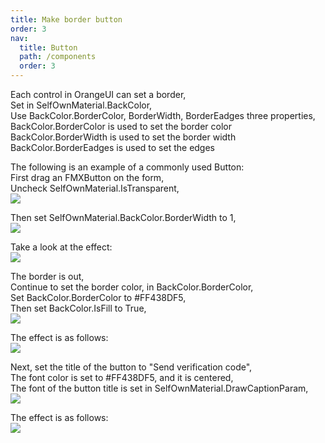 ```yaml
---
title: Make border button
order: 3
nav:
  title: Button
  path: /components
  order: 3
---
```


Each control in OrangeUI can set a border,  
Set in SelfOwnMaterial.BackColor,  
Use BackColor.BorderColor, BorderWidth, BorderEadges three properties,  
BackColor.BorderColor is used to set the border color  
BackColor.BorderWidth is used to set the border width  
BackColor.BorderEadges is used to set the edges  

The following is an example of a commonly used Button:  
First drag an FMXButton on the form,  
Uncheck SelfOwnMaterial.IsTransparent,    
![](http://www.orangeui.cn/orangeuiblog/OrangeUI/1.2.OrangeUI%E6%8E%A7%E4%BB%B6%E4%BD%BF%E7%94%A8%E5%9F%BA%E7%A1%80(%E7%A4%BA%E4%BE%8B2%20%E8%AE%BE%E7%BD%AE%E6%8E%A7%E4%BB%B6%E8%BE%B9%E6%A1%86).files/image001.png)

Then set SelfOwnMaterial.BackColor.BorderWidth to 1,  
![](http://www.orangeui.cn/orangeuiblog/OrangeUI/1.2.OrangeUI%E6%8E%A7%E4%BB%B6%E4%BD%BF%E7%94%A8%E5%9F%BA%E7%A1%80(%E7%A4%BA%E4%BE%8B2%20%E8%AE%BE%E7%BD%AE%E6%8E%A7%E4%BB%B6%E8%BE%B9%E6%A1%86).files/image003.png)

Take a look at the effect:  
![](http://www.orangeui.cn/orangeuiblog/OrangeUI/1.2.OrangeUI%E6%8E%A7%E4%BB%B6%E4%BD%BF%E7%94%A8%E5%9F%BA%E7%A1%80(%E7%A4%BA%E4%BE%8B2%20%E8%AE%BE%E7%BD%AE%E6%8E%A7%E4%BB%B6%E8%BE%B9%E6%A1%86).files/image005.png)

The border is out,  
Continue to set the border color, in BackColor.BorderColor,  
Set BackColor.BorderColor to #FF438DF5,  
Then set BackColor.IsFill to True,  
![](http://www.orangeui.cn/orangeuiblog/OrangeUI/1.2.OrangeUI%E6%8E%A7%E4%BB%B6%E4%BD%BF%E7%94%A8%E5%9F%BA%E7%A1%80(%E7%A4%BA%E4%BE%8B2%20%E8%AE%BE%E7%BD%AE%E6%8E%A7%E4%BB%B6%E8%BE%B9%E6%A1%86).files/image007.png)

The effect is as follows:  
![](http://www.orangeui.cn/orangeuiblog/OrangeUI/1.2.OrangeUI%E6%8E%A7%E4%BB%B6%E4%BD%BF%E7%94%A8%E5%9F%BA%E7%A1%80(%E7%A4%BA%E4%BE%8B2%20%E8%AE%BE%E7%BD%AE%E6%8E%A7%E4%BB%B6%E8%BE%B9%E6%A1%86).files/image009.png)

Next, set the title of the button to "Send verification code",  
The font color is set to #FF438DF5, and it is centered,  
The font of the button title is set in SelfOwnMaterial.DrawCaptionParam,  
![](http://www.orangeui.cn/orangeuiblog/OrangeUI/1.2.OrangeUI%E6%8E%A7%E4%BB%B6%E4%BD%BF%E7%94%A8%E5%9F%BA%E7%A1%80(%E7%A4%BA%E4%BE%8B2%20%E8%AE%BE%E7%BD%AE%E6%8E%A7%E4%BB%B6%E8%BE%B9%E6%A1%86).files/image011.png)

The effect is as follows:  
![](http://www.orangeui.cn/orangeuiblog/OrangeUI/1.2.OrangeUI%E6%8E%A7%E4%BB%B6%E4%BD%BF%E7%94%A8%E5%9F%BA%E7%A1%80(%E7%A4%BA%E4%BE%8B2%20%E8%AE%BE%E7%BD%AE%E6%8E%A7%E4%BB%B6%E8%BE%B9%E6%A1%86).files/image013.png)

		